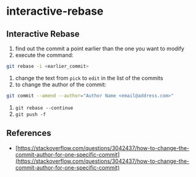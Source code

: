 # interactive-rebase

## Interactive Rebase

1. find out the commit a point earlier than the one you want to modify
2. execute the command:

```bash
git rebase -i <earlier_commit>
```

1. change the text from `pick` to `edit` in the list of the commits
2. to change the author of the commit:

```bash
git commit --amend --author="Author Name <email@address.com>"
```

1. `git rebase --continue`
2. `git push -f`

## References

* [https://stackoverflow.com/questions/3042437/how-to-change-the-commit-author-for-one-specific-commit](https://stackoverflow.com/questions/3042437/how-to-change-the-commit-author-for-one-specific-commit)

